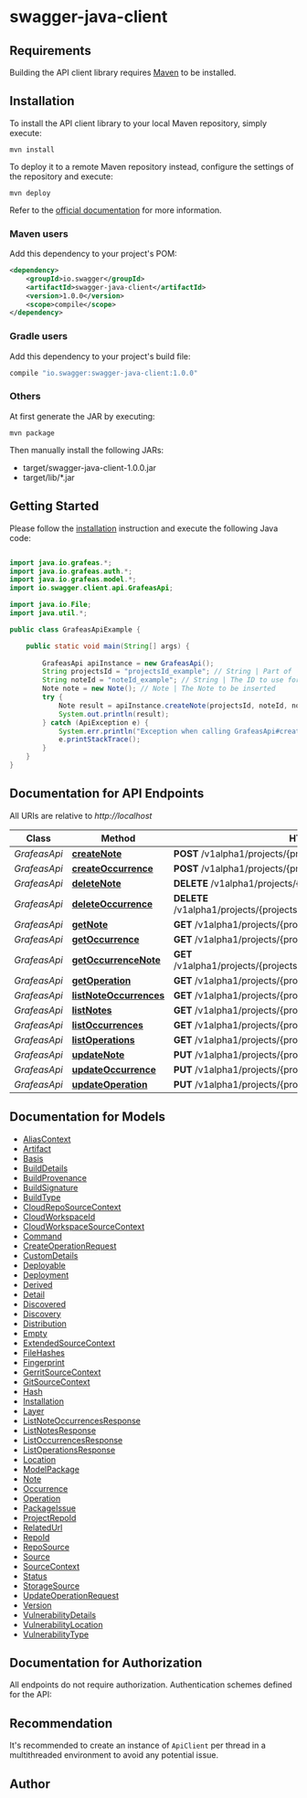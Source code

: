 # swagger-java-client

## Requirements

Building the API client library requires [Maven](https://maven.apache.org/) to be installed.

## Installation

To install the API client library to your local Maven repository, simply execute:

```shell
mvn install
```

To deploy it to a remote Maven repository instead, configure the settings of the repository and execute:

```shell
mvn deploy
```

Refer to the [official documentation](https://maven.apache.org/plugins/maven-deploy-plugin/usage.html) for more information.

### Maven users

Add this dependency to your project's POM:

```xml
<dependency>
    <groupId>io.swagger</groupId>
    <artifactId>swagger-java-client</artifactId>
    <version>1.0.0</version>
    <scope>compile</scope>
</dependency>
```

### Gradle users

Add this dependency to your project's build file:

```groovy
compile "io.swagger:swagger-java-client:1.0.0"
```

### Others

At first generate the JAR by executing:

    mvn package

Then manually install the following JARs:

* target/swagger-java-client-1.0.0.jar
* target/lib/*.jar

## Getting Started

Please follow the [installation](#installation) instruction and execute the following Java code:

```java

import java.io.grafeas.*;
import java.io.grafeas.auth.*;
import java.io.grafeas.model.*;
import io.swagger.client.api.GrafeasApi;

import java.io.File;
import java.util.*;

public class GrafeasApiExample {

    public static void main(String[] args) {
        
        GrafeasApi apiInstance = new GrafeasApi();
        String projectsId = "projectsId_example"; // String | Part of `parent`. This field contains the projectId for example: \"project/{project_id}
        String noteId = "noteId_example"; // String | The ID to use for this note.
        Note note = new Note(); // Note | The Note to be inserted
        try {
            Note result = apiInstance.createNote(projectsId, noteId, note);
            System.out.println(result);
        } catch (ApiException e) {
            System.err.println("Exception when calling GrafeasApi#createNote");
            e.printStackTrace();
        }
    }
}

```

## Documentation for API Endpoints

All URIs are relative to *http://localhost*

Class | Method | HTTP request | Description
------------ | ------------- | ------------- | -------------
*GrafeasApi* | [**createNote**](docs/GrafeasApi.md#createNote) | **POST** /v1alpha1/projects/{projectsId}/notes | 
*GrafeasApi* | [**createOccurrence**](docs/GrafeasApi.md#createOccurrence) | **POST** /v1alpha1/projects/{projectsId}/occurrences | 
*GrafeasApi* | [**deleteNote**](docs/GrafeasApi.md#deleteNote) | **DELETE** /v1alpha1/projects/{projectsId}/notes/{notesId} | 
*GrafeasApi* | [**deleteOccurrence**](docs/GrafeasApi.md#deleteOccurrence) | **DELETE** /v1alpha1/projects/{projectsId}/occurrences/{occurrencesId} | 
*GrafeasApi* | [**getNote**](docs/GrafeasApi.md#getNote) | **GET** /v1alpha1/projects/{projectsId}/notes/{notesId} | 
*GrafeasApi* | [**getOccurrence**](docs/GrafeasApi.md#getOccurrence) | **GET** /v1alpha1/projects/{projectsId}/occurrences/{occurrencesId} | 
*GrafeasApi* | [**getOccurrenceNote**](docs/GrafeasApi.md#getOccurrenceNote) | **GET** /v1alpha1/projects/{projectsId}/occurrences/{occurrencesId}/notes | 
*GrafeasApi* | [**getOperation**](docs/GrafeasApi.md#getOperation) | **GET** /v1alpha1/projects/{projectsId}/operations/{operationsId} | 
*GrafeasApi* | [**listNoteOccurrences**](docs/GrafeasApi.md#listNoteOccurrences) | **GET** /v1alpha1/projects/{projectsId}/notes/{notesId}/occurrences | 
*GrafeasApi* | [**listNotes**](docs/GrafeasApi.md#listNotes) | **GET** /v1alpha1/projects/{projectsId}/notes | 
*GrafeasApi* | [**listOccurrences**](docs/GrafeasApi.md#listOccurrences) | **GET** /v1alpha1/projects/{projectsId}/occurrences | 
*GrafeasApi* | [**listOperations**](docs/GrafeasApi.md#listOperations) | **GET** /v1alpha1/projects/{projectsId}/operations | 
*GrafeasApi* | [**updateNote**](docs/GrafeasApi.md#updateNote) | **PUT** /v1alpha1/projects/{projectsId}/notes/{notesId} | 
*GrafeasApi* | [**updateOccurrence**](docs/GrafeasApi.md#updateOccurrence) | **PUT** /v1alpha1/projects/{projectsId}/occurrences/{occurrencesId} | 
*GrafeasApi* | [**updateOperation**](docs/GrafeasApi.md#updateOperation) | **PUT** /v1alpha1/projects/{projectsId}/operations/{operationsId} | 


## Documentation for Models

 - [AliasContext](docs/AliasContext.md)
 - [Artifact](docs/Artifact.md)
 - [Basis](docs/Basis.md)
 - [BuildDetails](docs/BuildDetails.md)
 - [BuildProvenance](docs/BuildProvenance.md)
 - [BuildSignature](docs/BuildSignature.md)
 - [BuildType](docs/BuildType.md)
 - [CloudRepoSourceContext](docs/CloudRepoSourceContext.md)
 - [CloudWorkspaceId](docs/CloudWorkspaceId.md)
 - [CloudWorkspaceSourceContext](docs/CloudWorkspaceSourceContext.md)
 - [Command](docs/Command.md)
 - [CreateOperationRequest](docs/CreateOperationRequest.md)
 - [CustomDetails](docs/CustomDetails.md)
 - [Deployable](docs/Deployable.md)
 - [Deployment](docs/Deployment.md)
 - [Derived](docs/Derived.md)
 - [Detail](docs/Detail.md)
 - [Discovered](docs/Discovered.md)
 - [Discovery](docs/Discovery.md)
 - [Distribution](docs/Distribution.md)
 - [Empty](docs/Empty.md)
 - [ExtendedSourceContext](docs/ExtendedSourceContext.md)
 - [FileHashes](docs/FileHashes.md)
 - [Fingerprint](docs/Fingerprint.md)
 - [GerritSourceContext](docs/GerritSourceContext.md)
 - [GitSourceContext](docs/GitSourceContext.md)
 - [Hash](docs/Hash.md)
 - [Installation](docs/Installation.md)
 - [Layer](docs/Layer.md)
 - [ListNoteOccurrencesResponse](docs/ListNoteOccurrencesResponse.md)
 - [ListNotesResponse](docs/ListNotesResponse.md)
 - [ListOccurrencesResponse](docs/ListOccurrencesResponse.md)
 - [ListOperationsResponse](docs/ListOperationsResponse.md)
 - [Location](docs/Location.md)
 - [ModelPackage](docs/ModelPackage.md)
 - [Note](docs/Note.md)
 - [Occurrence](docs/Occurrence.md)
 - [Operation](docs/Operation.md)
 - [PackageIssue](docs/PackageIssue.md)
 - [ProjectRepoId](docs/ProjectRepoId.md)
 - [RelatedUrl](docs/RelatedUrl.md)
 - [RepoId](docs/RepoId.md)
 - [RepoSource](docs/RepoSource.md)
 - [Source](docs/Source.md)
 - [SourceContext](docs/SourceContext.md)
 - [Status](docs/Status.md)
 - [StorageSource](docs/StorageSource.md)
 - [UpdateOperationRequest](docs/UpdateOperationRequest.md)
 - [Version](docs/Version.md)
 - [VulnerabilityDetails](docs/VulnerabilityDetails.md)
 - [VulnerabilityLocation](docs/VulnerabilityLocation.md)
 - [VulnerabilityType](docs/VulnerabilityType.md)


## Documentation for Authorization

All endpoints do not require authorization.
Authentication schemes defined for the API:

## Recommendation

It's recommended to create an instance of `ApiClient` per thread in a multithreaded environment to avoid any potential issue.

## Author



